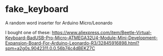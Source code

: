 # fake_keyboard
A random word inserter for Arduino Micro/Leonardo

I bought one of these:
https://www.aliexpress.com/item/Beetle-Virtual-Keyboard-BadUSB-Pro-Micro-ATMEGA32U4-Module-Mini-Development-Expansion-Board-For-Arduino-Leonardo-R3/32845916898.html?spm=a2g0s.9042311.0.0.56b74c4dBEKZ7C

